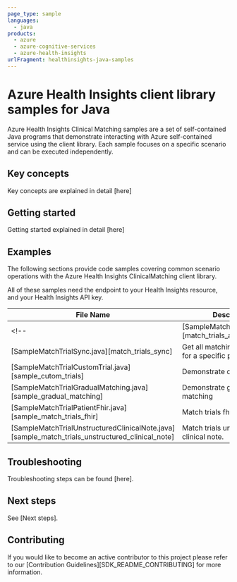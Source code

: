 ```yaml
---
page_type: sample
languages:
  - java
products:
  - azure
  - azure-cognitive-services
  - azure-health-insights
urlFragment: healthinsights-java-samples
---
```


# Azure Health Insights client library samples for Java

Azure Health Insights Clinical Matching samples are a set of self-contained Java programs that demonstrate interacting with Azure self-contained service using the client library. Each sample focuses on a specific scenario and can be executed independently.

## Key concepts

<!-- Key concepts are explained in detail [here][SDK_README_KEY_CONCEPTS]. -->
Key concepts are explained in detail [here]
## Getting started

<!-- Getting started explained in detail [here][SDK_README_GETTING_STARTED]. -->
Getting started explained in detail [here]

## Examples

The following sections provide code samples covering common scenario operations with the Azure Health Insights ClinicalMatching client library.

All of these samples need the endpoint to your Health Insights resource, and your Health Insights API key.

|**File Name**|**Description**|
|----------------|-------------|
<!-- |[SampleMatchTrialAsync.java][match_trials_async]|Get all matching clinical trials for a specific patient (async)|
|[SampleMatchTrialSync.java][match_trials_sync] |Get all matching clinical trials for a specific patient (sync)|
|[SampleMatchTrialCustomTrial.java][sample_cutom_trials] |Demonstrate custom trials|
|[SampleMatchTrialGradualMatching.java][sample_gradual_matching] |Demonstrate gradual matching|
|[SampleMatchTrialPatientFhir.java][sample_match_trials_fhir] |Match trials fhir.|
|[SampleMatchTrialUnstructuredClinicalNote.java][sample_match_trials_unstructured_clinical_note] |Match trials unstructured clinical note.| -->

## Troubleshooting

<!-- Troubleshooting steps can be found [here][SDK_README_TROUBLESHOOTING]. -->
Troubleshooting steps can be found [here].

## Next steps

<!-- See [Next steps][SDK_README_NEXT_STEPS]. -->
See [Next steps].

## Contributing

If you would like to become an active contributor to this project please refer to our [Contribution
Guidelines][SDK_README_CONTRIBUTING] for more information.

<!-- LINKS 
[SDK_README_CONTRIBUTING]:
[SDK_README_GETTING_STARTED]: 
[SDK_README_TROUBLESHOOTING]:
[SDK_README_KEY_CONCEPTS]: 
[SDK_README_NEXT_STEPS]:
[match_trials_async]:
[match_trials_sync]:
[sample_cutom_trials]:
[sample_gradual_matching]:
[sample_match_trials_fhir]:
[sample_match_trials_unstructured_clinical_note]:

-->
